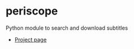 periscope
============
Python module to search and download subtitles

* [Project page](http://code.google.com/p/periscope/)
